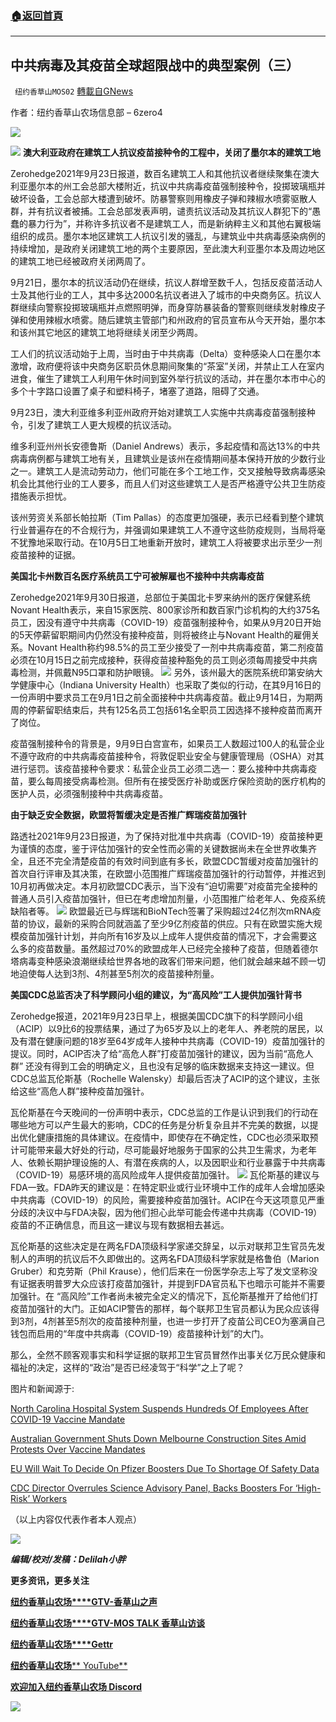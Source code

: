 ###  [:house:返回首頁](https://github.com/ourhimalayas/txt)
---


## 中共病毒及其疫苗全球超限战中的典型案例（三）
` 纽约香草山MOS02` [轉載自GNews](https://gnews.org/zh-hans/1571968/)

作者：纽约香草山农场信息部 – 6zero4

![](https://assets.gnews.org/wp-content/uploads/2021/09/s2.jpg)




![](https://assets.gnews.org/wp-content/uploads/2021/10/7-1.png)
**澳大利亚政府在建筑工人抗议疫苗接种令的工程中，关闭了墨尔本的建筑工地**

Zerohedge2021年9月23日报道，数百名建筑工人和其他抗议者继续聚集在澳大利亚墨尔本的州工会总部大楼附近，抗议中共病毒疫苗强制接种令，投掷玻璃瓶并破坏设备，工会总部大楼遭到破坏。防暴警察则用橡皮子弹和辣椒水喷雾驱散人群，并有抗议者被捕。工会总部发表声明，谴责抗议活动及其抗议人群犯下的“愚蠢的暴力行为”，并称许多抗议者不是建筑工人，而是新纳粹主义和其他右翼极端组织的成员。墨尔本地区建筑工人抗议引发的骚乱，与建筑业中共病毒感染病例的持续增加，是政府关闭建筑工地的两个主要原因，至此澳大利亚墨尔本及周边地区的建筑工地已经被政府关闭两周了。

9月21日，墨尔本的抗议活动仍在继续，抗议人群增至数千人，包括反疫苗活动人士及其他行业的工人，其中多达2000名抗议者进入了城市的中央商务区。抗议人群继续向警察投掷玻璃瓶并点燃照明弹，而身穿防暴装备的警察则继续发射橡皮子弹和使用辣椒水喷雾。随后建筑主管部门和州政府的官员宣布从今天开始，墨尔本和该州其它地区的建筑工地将继续关闭至少两周。

工人们的抗议活动始于上周，当时由于中共病毒（Delta）变种感染人口在墨尔本激增，政府便将该中央商务区职员休息期间聚集的“茶室”关闭，并禁止工人在室内进食，催生了建筑工人利用午休时间到室外举行抗议的活动，并在墨尔本市中心的多个十字路口设置了桌子和塑料椅子，堵塞了道路，阻碍了交通。

9月23日，澳大利亚维多利亚州政府开始对建筑工人实施中共病毒疫苗强制接种令，引发了建筑工人更大规模的抗议活动。

维多利亚州州长安德鲁斯（Daniel Andrews）表示，多起疫情和高达13%的中共病毒病例都与建筑工地有关，且建筑业是该州在疫情期间基本保持开放的少数行业之一。建筑工人是流动劳动力，他们可能在多个工地工作，交叉接触导致病毒感染机会比其他行业的工人要多，而且人们对这些建筑工人是否严格遵守公共卫生防疫措施表示担忧。

该州劳资关系部长帕拉斯（Tim Pallas）的态度更加强硬，表示已经看到整个建筑行业普遍存在的不合规行为，并强调如果建筑工人不遵守这些防疫规则，当局将毫不犹豫地采取行动。在10月5日工地重新开放时，建筑工人将被要求出示至少一剂疫苗接种的证据。

**美国北卡州数百名医疗系统员工宁可被解雇也不接种中共病毒疫苗**

Zerohedge2021年9月30日报道，总部位于美国北卡罗来纳州的医疗保健系统Novant Health表示，来自15家医院、800家诊所和数百家门诊机构的大约375名员工，因没有遵守中共病毒（COVID-19）疫苗强制接种令，如果从9月20日开始的5天停薪留职期间内仍然没有接种疫苗，则将被终止与Novant Health的雇佣关系。Novant Health称约98.5%的员工至少接受了一剂中共病毒疫苗，第二剂疫苗必须在10月15日之前完成接种，获得疫苗接种豁免的员工则必须每周接受中共病毒检测，并佩戴N95口罩和防护眼镜。
![](https://assets.gnews.org/wp-content/uploads/2021/10/6.png)
另外，该州最大的医院系统印第安纳大学健康中心（Indiana University Health）也采取了类似的行动，在其9月16日的一份声明中要求员工在9月1日之前全面接种中共病毒疫苗。截止9月14日，为期两周的停薪留职结束后，共有125名员工包括61名全职员工因选择不接种疫苗而离开了岗位。

疫苗强制接种令的背景是，9月9日白宫宣布，如果员工人数超过100人的私营企业不遵守政府的中共病毒疫苗接种令，将敦促职业安全与健康管理局（OSHA）对其进行惩罚。该疫苗接种令要求：私营企业员工必须二选一：要么接种中共病毒疫苗，要么每周接受病毒检测。但所有在接受医疗补助或医疗保险资助的医疗机构的医护人员，必须强制接种中共病毒疫苗。

**由于缺乏安全数据，欧盟将暂缓决定是否推广辉瑞疫苗加强针**

路透社2021年9月23日报道，为了保持对批准中共病毒（COVID-19）疫苗接种更为谨慎的态度，鉴于评估加强针的安全性而必需的关键数据尚未在全世界收集齐全，且还不完全清楚疫苗的有效时间到底有多长，欧盟CDC暂缓对疫苗加强针的首次自行评审及其决策，在欧盟小范围推广辉瑞疫苗加强针的行动暂停，并推迟到10月初再做决定。本月初欧盟CDC表示，当下没有“迫切需要”对疫苗完全接种的普通人员引入疫苗加强针，但已在考虑增加剂量，小范围推广给老年人、免疫系统缺陷者等。
![](https://assets.gnews.org/wp-content/uploads/2021/10/9-4.png)
欧盟最近已与辉瑞和BioNTech签署了采购超过24亿剂次mRNA疫苗的协议，最新的采购合同就涵盖了至少9亿剂疫苗的供应。只有在欧盟实施大规模疫苗加强针计划，并向所有16岁及以上成年人提供疫苗的情况下，才会需要这么多的疫苗数量。虽然超过70%的欧盟成年人已经完全接种了疫苗，但随着德尔塔病毒变种感染浪潮继续给世界各地的政客们带来问题，他们就会越来越不顾一切地迫使每人达到3剂、4剂甚至5剂次的疫苗接种剂量。

**美国****CDC****总监否决了科学顾问小组的建议，为“高风险”工人提供加强针背书**

Zerohedge报道，2021年9月23日早上，根据美国CDC旗下的科学顾问小组（ACIP）以9比6的投票结果，通过了为65岁及以上的老年人、养老院的居民，以及有潜在健康问题的18岁至64岁成年人接种中共病毒（COVID-19）疫苗加强针的提议。同时，ACIP否决了给“高危人群”打疫苗加强针的建议，因为当前“高危人群” 还没有得到工会的明确定义，且也没有足够的临床数据来支持这一建议。但CDC总监瓦伦斯基（Rochelle Walensky）却最后否决了ACIP的这个建议，主张给这些“高危人群”接种疫苗加强针。

瓦伦斯基在今天晚间的一份声明中表示，CDC总监的工作是认识到我们的行动在哪些地方可以产生最大的影响，CDC的任务是分析复杂且并不完美的数据，以提出优化健康措施的具体建议。在疫情中，即使存在不确定性，CDC也必须采取预计可能带来最大好处的行动，尽可能最好地服务于国家的公共卫生需求，为老年人、依赖长期护理设施的人、有潜在疾病的人，以及因职业和行业暴露于中共病毒（COVID-19）易感环境的高风险成年人提供疫苗加强针。
![](https://assets.gnews.org/wp-content/uploads/2021/10/10-5.png)
瓦伦斯基的建议与FDA一致。FDA昨天的建议是：在特定职业或行业环境中工作的成年人会增加感染中共病毒（COVID-19）的风险，需要接种疫苗加强针。ACIP在今天这项意见严重分歧的决议中与FDA决裂，因为他们担心此举可能会传递中共病毒（COVID-19）疫苗的不正确信息，而且这一建议与现有数据相去甚远。

瓦伦斯基的这些决定是在两名FDA顶级科学家递交辞呈，以示对联邦卫生官员先发制人的声明的抗议后不久即做出的。这两名FDA顶级科学家就是格鲁伯（Marion Gruber）和克劳斯（Phil Krause），他们后来在一份医学杂志上写了发文坚称没有证据表明普罗大众应该打疫苗加强针，并提到FDA官员私下也暗示可能并不需要加强针。在 “高风险”工作者尚未被完全定义的情况下，瓦伦斯基推开了给他们打疫苗加强针的大门。正如ACIP警告的那样，每个联邦卫生官员都认为民众应该得到3剂，4剂甚至5剂次的疫苗接种剂量，也进一步打开了疫苗公司CEO为塞满自己钱包而启用的“年度中共病毒（COVID-19）疫苗接种计划”的大门。

那么，全然不顾客观事实和科学证据的联邦卫生官员冒然作出事关亿万民众健康和福祉的决定，这样的“政治”是否已经凌驾于“科学”之上了呢？

图片和新闻源于:

[North Carolina Hospital System Suspends Hundreds Of Employees After COVID-19 Vaccine Mandate](https://www.zerohedge.com/covid-19/north-carolina-hospital-system-suspends-hundreds-employees-after-covid-19-vaccine-mandate)

[Australian Government Shuts Down Melbourne Construction Sites Amid Protests Over Vaccine Mandates](https://www.zerohedge.com/political/australian-government-shuts-down-melbourne-construction-sites-amid-protests-over-vaccine)

[EU Will Wait To Decide On Pfizer Boosters Due To Shortage Of Safety Data](https://www.zerohedge.com/geopolitical/eu-will-wait-decide-pfizer-boosters-due-shortage-safety-data)

[CDC Director Overrules Science Advisory Panel, Backs Boosters For ‘High-Risk’ Workers](https://www.zerohedge.com/political/cdc-director-overrules-science-advisory-panel-backs-boosters-high-risk-workers)

（以上内容仅代表作者本人观点）

![](https://assets.gnews.org/wp-content/uploads/2021/10/M10.png)

***编辑/校对/发稿：Delilah小胖***

**更多资讯，更多关注**

[**纽约香草山农场****GTV-香草山之声**](https://gtv.org/user/5ffbdcd7f579a75e0bd123e6)

[**纽约香草山农场****GTV-MOS TALK 香草山访谈**](https://gtv.org/user/5e9dcdd50dbf207957d89bcd)

[**纽约香草山农场****Gettr**](https://www.gettr.com/user/himalaya_mos)

[**纽约香草山农场**** YouTube**](https://www.youtube.com/channel/UCSLHrqs6Pil7V-_jOuZVVgg)

[**欢迎加入纽约香草山农场 Discord**](https://discord.gg/ChqXAHd)

![](https://assets.gnews.org/wp-content/uploads/2021/09/s2.jpg)
